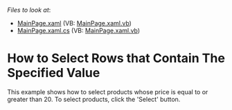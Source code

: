 <!-- default file list -->
*Files to look at*:

* [MainPage.xaml](./CS/SelectRowsWithTheSpecifiedValue/MainPage.xaml) (VB: [MainPage.xaml.vb](./VB/SelectRowsWithTheSpecifiedValue/MainPage.xaml.vb))
* [MainPage.xaml.cs](./CS/SelectRowsWithTheSpecifiedValue/MainPage.xaml.cs) (VB: [MainPage.xaml.vb](./VB/SelectRowsWithTheSpecifiedValue/MainPage.xaml.vb))
<!-- default file list end -->
# How to Select Rows that Contain The Specified Value


<p>This example shows how to select products whose price is equal to or greater than 20. To select products, click the 'Select' button.</p>

<br/>


